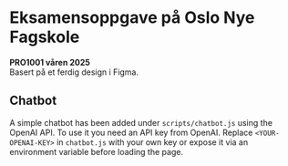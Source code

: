# Eksamensoppgave på Oslo Nye Fagskole
**PRO1001 våren 2025**  
Basert på et ferdig design i Figma. 

## Chatbot
A simple chatbot has been added under `scripts/chatbot.js` using the OpenAI API.
To use it you need an API key from OpenAI. Replace `<YOUR-OPENAI-KEY>` in
`chatbot.js` with your own key or expose it via an environment variable before
loading the page.
